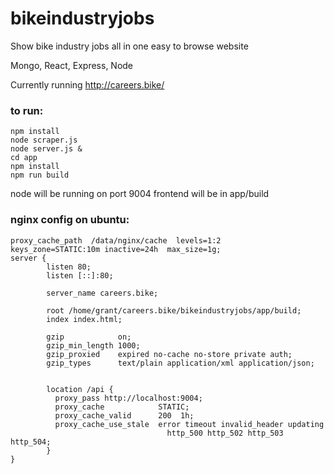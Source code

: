 # bikeindustryjobs
Show bike industry jobs all in one easy to browse website

Mongo, React, Express, Node

Currently running http://careers.bike/

### to run:

```
npm install
node scraper.js
node server.js &
cd app
npm install
npm run build
```

node will be running on port 9004
frontend will be in app/build

### nginx config on ubuntu:

```
proxy_cache_path  /data/nginx/cache  levels=1:2    keys_zone=STATIC:10m inactive=24h  max_size=1g;
server {
        listen 80;
        listen [::]:80;

        server_name careers.bike;

        root /home/grant/careers.bike/bikeindustryjobs/app/build;
        index index.html;

        gzip            on;
        gzip_min_length 1000;
        gzip_proxied    expired no-cache no-store private auth;
        gzip_types      text/plain application/xml application/json;


        location /api {
          proxy_pass http://localhost:9004;
          proxy_cache            STATIC;
          proxy_cache_valid      200  1h;
          proxy_cache_use_stale  error timeout invalid_header updating
                                   http_500 http_502 http_503 http_504;
        }
}
```
